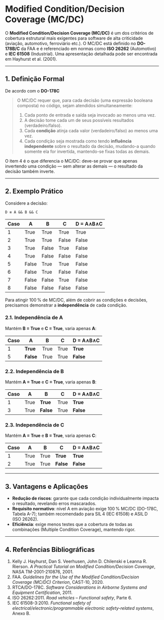 # Modified Condition/Decision Coverage (MC/DC)

O **Modified Condition/Decision Coverage (MC/DC)** é um dos critérios de cobertura estrutural mais exigentes para software de alta criticidade (aviação, automotivo, ferroviário etc.). O MC/DC está definido no **DO-178B/C** da FAA e é referenciado em normas como **ISO 26262** (Automotivo) e **IEC 61508** (Industrial). Uma apresentação detalhada pode ser encontrada em Hayhurst et al. (2001).

---

## 1. Definição Formal

De acordo com o **DO-178C** 

> O MC/DC requer que, para cada decisão (uma expressão booleana composta) no código, sejam atendidos simultaneamente:
>
> 1. Cada ponto de entrada e saída seja invocado ao menos uma vez.
> 2. A decisão tome cada um de seus possíveis resultados (verdadeiro/falso).
> 3. Cada **condição** atinja cada valor (verdadeiro/falso) ao menos uma vez.
> 4. Cada condição seja mostrada como tendo **influência independente** sobre o resultado da decisão, mudando-a quando somente ela for invertida, mantendo-se fixas todas as demais.

O item 4 é o que diferencia o MC/DC: deve-se provar que apenas invertendo uma condição — sem alterar as demais — o resultado da decisão também inverte.

---

## 2. Exemplo Prático

Considere a decisão:

```plaintext
D ≡ A && B && C
```

| Caso | A     | B     | C     | D = A∧B∧C |
| ---- | ----- | ----- | ----- | --------- |
| 1    | True  | True  | True  | True      |
| 2    | True  | True  | False | False     |
| 3    | True  | False | True  | False     |
| 4    | True  | False | False | False     |
| 5    | False | True  | True  | False     |
| 6    | False | True  | False | False     |
| 7    | False | False | True  | False     |
| 8    | False | False | False | False     |

Para atingir 100 % de MC/DC, além de cobrir as condições e decisões, precisamos demonstrar a **independência** de cada condição.

### 2.1. Independência de **A**

Mantém **B = True** e **C = True**, varia apenas **A**:

| Caso | A         | B    | C    | D = A∧B∧C |
| ---- | --------- | ---- | ---- | --------- |
| 1    | **True**  | True | True | **True**  |
| 5    | **False** | True | True | **False** |

### 2.2. Independência de **B**

Mantém **A = True** e **C = True**, varia apenas **B**:

| Caso | A    | B         | C    | D = A∧B∧C |
| ---- | ---- | --------- | ---- | --------- |
| 1    | True | **True**  | True | **True**  |
| 3    | True | **False** | True | **False** |

### 2.3. Independência de **C**

Mantém **A = True** e **B = True**, varia apenas **C**:

| Caso | A    | B    | C         | D = A∧B∧C |
| ---- | ---- | ---- | --------- | --------- |
| 1    | True | True | **True**  | **True**  |
| 2    | True | True | **False** | **False** |

---

## 3. Vantagens e Aplicações

* **Redução de riscos**: garante que cada condição individualmente impacta o resultado, revelando erros mascarados.
* **Requisito normativo**: nível A em aviação exige 100 % MC/DC (DO-178C, Tabela A-7); também recomendado para SIL 4 (IEC 61508) e ASIL D (ISO 26262).
* **Eficiência**: exige menos testes que a cobertura de todas as combinações (Multiple Condition Coverage), mantendo rigor.

---

## 4. Referências Bibliográficas

1. Kelly J. Hayhurst, Dan S. Veerhusen, John D. Chilenski e Leanna R. Rierson. *A Practical Tutorial on Modified Condition/Decision Coverage*, NASA TM-2001-210876, 2001.
2. FAA. *Guidelines for the Use of the Modified Condition/Decision Coverage (MC/DC) Criterion*, CAST-10, 2020.
3. RTCA/DO-178C. *Software Considerations in Airborne Systems and Equipment Certification*, 2011.
4. ISO 26262:2011. *Road vehicles – Functional safety*, Parte 6.
5. IEC 61508-3:2010. *Functional safety of electrical/electronic/programmable electronic safety-related systems*, Anexo B.
